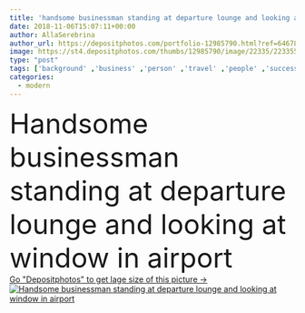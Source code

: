 ```yaml
---
title: 'handsome businessman standing at departure lounge and looking at window in airport'
date: 2018-11-06T15:07:11+00:00
author: AllaSerebrina
author_url: https://depositphotos.com/portfolio-12985790.html?ref=64678756
image: https://st4.depositphotos.com/thumbs/12985790/image/22335/223355578/api_thumb_450.jpg?forcejpeg=true
type: "post"
tags: ['background' ,'business' ,'person' ,'travel' ,'people' ,'success' ,'caucasian' ,'transportation' ,'male' ,'man' ,'modern' ,'window' ,'suit' ,'businessman' ,'looking' ,'indoors' ,'passenger' ,'journey' ,'waiting' ,'attractive' ,'glasses' ,'handsome' ,'luggage' ,'baggage' ,'trip' ,'standing' ,'voyage' ,'successful' ,'seats' ,'departure' ,'suitcase' ,'airport' ,'traveler' ,'terminal' ,'copy space' ,'departure lounge' ,'travel bag' ]
categories: 
  - modern
---
```

<div aling="center">
            <font size="60"> Handsome businessman standing at departure lounge and looking at window in airport</font>   
</div>
<div>
    <a href='https://st4.depositphotos.com/thumbs/12985790/image/22335/223355578/api_thumb_450.jpg?forcejpeg=true?ref=64678756' target=_blank > Go "Depositphotos" to get lage size of this picture ->
        <img href='https://st4.depositphotos.com/thumbs/12985790/image/22335/223355578/api_thumb_450.jpg?forcejpeg=true?ref=64678756' src='https://st4.depositphotos.com/12985790/22335/i/950/depositphotos_223355578-stock-photo-handsome-businessman-standing-departure-lounge.jpg?forcejpeg=true' alt='Handsome businessman standing at departure lounge and looking at window in airport' >
    </a>
</div>
